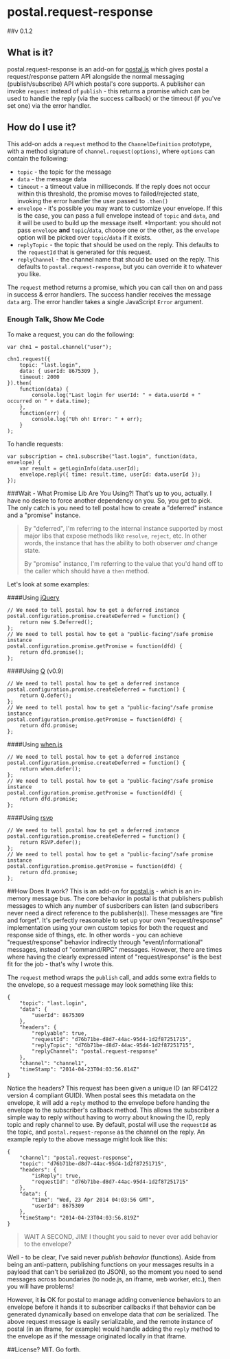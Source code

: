 # postal.request-response

##v 0.1.2

## What is it?
postal.request-response is an add-on for [postal.js](https://github.com/postaljs/postal.js) which gives postal a request/response pattern API alongside the normal messaging (publish/subscribe) API which postal's core supports. A publisher can invoke `request` instead of `publish` - this returns a promise which can be used to handle the reply (via the success callback) or the timeout (if you've set one) via the error handler.

## How do I use it?
This add-on adds a `request` method to the `ChannelDefinition` prototype, with a method signature of `channel.request(options)`, where `options` can contain the following:

* `topic` - the topic for the message
* `data` - the message data
* `timeout` - a timeout value in milliseconds. If the reply does not occur within this threshold, the promise moves to failed/rejected state, invoking the error handler the user passed to `.then()`
* `envelope` - it's possible you may want to customize your envelope. If this is the case, you can pass a full envelope instead of `topic` and `data`, and it will be used to build up the message itself. *Important: you should not pass `envelope` **and** `topic`/`data`, choose one or the other, as the `envelope` option will be picked over `topic`/`data` if it exists.
* `replyTopic` - the topic that should be used on the reply. This defaults to the `requestId` that is generated for this request.
* `replyChannel` - the channel name that should be used on the reply. This defaults to `postal.request-response`, but you can override it to whatever you like.

The `request` method returns a promise, which you can call `then` on and pass in success & error handlers.  The success handler receives the message `data` arg. The error handler takes a single JavaScript `Error` argument.

### Enough Talk, Show Me Code
To make a request, you can do the following:

```
var chn1 = postal.channel("user");

chn1.request({
	topic: "last.login",
	data: { userId: 8675309 },
	timeout: 2000
}).then(
	function(data) {
		console.log("Last login for userId: " + data.userId + " occurred on " + data.time);
	},
	function(err) {
		console.log("Uh oh! Error: " + err);
	}
);
```

To handle requests:

```
var subscription = chn1.subscribe("last.login", function(data, envelope) {
	var result = getLoginInfo(data.userId);
	envelope.reply({ time: result.time, userId: data.userId });
});
```

###Wait - What Promise Lib Are You Using?!
That's up to you, actually. I have no desire to force another dependency on you. So, you get to pick. The only catch is you need to tell postal how to create a "deferred" instance and a "promise" instance.

>By "deferred", I'm referring to the internal instance supported by most major libs that expose methods like `resolve`, `reject`, etc. In other words, the instance that has the ability to both observer *and* change state.
>
> By "promise" instance, I'm referring to the value that you'd hand off to the caller which should have a `then` method.

Let's look at some examples:

####Using [jQuery](http://api.jquery.com/category/deferred-object/)
```
// We need to tell postal how to get a deferred instance
postal.configuration.promise.createDeferred = function() {
	return new $.Deferred();
};
// We need to tell postal how to get a "public-facing"/safe promise instance
postal.configuration.promise.getPromise = function(dfd) {
	return dfd.promise();
};
```

####Using [Q](https://github.com/kriskowal/q) (v0.9)
```
// We need to tell postal how to get a deferred instance
postal.configuration.promise.createDeferred = function() {
	return Q.defer();
};
// We need to tell postal how to get a "public-facing"/safe promise instance
postal.configuration.promise.getPromise = function(dfd) {
	return dfd.promise;
};
```

####Using [when.js](https://github.com/cujojs/when)
```
// We need to tell postal how to get a deferred instance
postal.configuration.promise.createDeferred = function() {
	return when.defer();
};
// We need to tell postal how to get a "public-facing"/safe promise instance
postal.configuration.promise.getPromise = function(dfd) {
	return dfd.promise;
};
```

####Using [rsvp](https://github.com/tildeio/rsvp.js/)
```
// We need to tell postal how to get a deferred instance
postal.configuration.promise.createDeferred = function() {
	return RSVP.defer();
};
// We need to tell postal how to get a "public-facing"/safe promise instance
postal.configuration.promise.getPromise = function(dfd) {
	return dfd.promise;
};
```

##How Does It work?
This is an add-on for [postal.js](https://github.com/postaljs/postal.js) - which is an in-memory message bus. The core behavior in postal is that publishers publish messages to which any number of susbcribers can listen (and subscribers never need a direct reference to the publisher(s)). These messages are "fire and forget". It's perfectly reasonable to set up your own "request/response" implementation using your own custom topics for both the request and response side of things, etc. In other words - you can achieve "request/response" behavior indirectly through "event/informational" messages, instead of "command/RPC" messages. However, there are times where having the clearly expressed intent of "request/response" is the best fit for the job - that's why I wrote this.

The `request` method wraps the `publish` call, and adds some extra fields to the envelope, so a request message may look something like this:

```
{
    "topic": "last.login",
    "data": {
        "userId": 8675309
    },
    "headers": {
        "replyable": true,
        "requestId": "d76b71be-d8d7-44ac-95d4-1d2f87251715",
        "replyTopic": "d76b71be-d8d7-44ac-95d4-1d2f87251715",
        "replyChannel": "postal.request-response"
    },
    "channel": "channel1",
    "timeStamp": "2014-04-23T04:03:56.814Z"
} 
```

Notice the headers? This request has been given a unique ID (an RFC4122 version 4 compliant GUID). When postal sees this metadata on the envelope, it will add a `reply` method to the envelope before handing the envelope to the subscriber's callback method. This allows the subscriber a simple way to reply without having to worry about knowing the ID, reply topic and reply channel to use. By default, postal will use the `requestId` as the topic, and `postal.request-reponse` as the channel on the reply. An example reply to the above message might look like this:

```
{
    "channel": "postal.request-response",
    "topic": "d76b71be-d8d7-44ac-95d4-1d2f87251715",
    "headers": {
        "isReply": true,
        "requestId": "d76b71be-d8d7-44ac-95d4-1d2f87251715"
    },
    "data": {
        "time": "Wed, 23 Apr 2014 04:03:56 GMT",
        "userId": 8675309
    },
    "timeStamp": "2014-04-23T04:03:56.819Z"
} 
```

>WAIT A SECOND, JIM! I thought you said to never ever add behavior to the envelope?

Well - to be clear, I've said never *publish behavior* (functions). Aside from being an anti-pattern, publishing functions on your messages results in a payload that can't be serialized (to JSON), so the moment you need to send messages across boundaries (to node.js, an iframe, web worker, etc.), then you will have problems!

However, it **is** OK for postal to manage adding convenience behaviors to an envelope before it hands it to subscriber callbacks if that behavior can be generated dynamically based on envelope data that *can* be serialized. The above request message is easily serializable, and the remote instance of postal (in an iframe, for example) would handle adding the `reply` method to the envelope as if the message originated locally in that iframe.

##License?
MIT. Go forth.